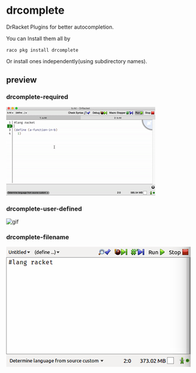 # drcomplete

DrRacket Plugins for better autocompletion.

You can Install them all by
```
raco pkg install drcomplete
```
Or install ones independently(using subdirectory names).

## preview

### drcomplete-required

![gif](https://raw.githubusercontent.com/yjqww6/required-complete/gif/complete.gif)

### drcomplete-user-defined

![gif](https://raw.githubusercontent.com/yjqww6/user-defined-complete/gif/complete.gif)

### drcomplete-filename

![gif](https://raw.githubusercontent.com/yjqww6/filename-complete/gif/complete.gif)
